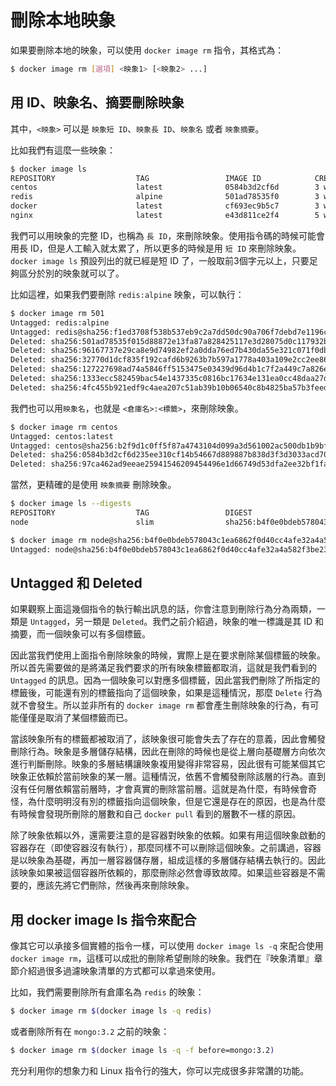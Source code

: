 # 刪除本地映象

如果要刪除本地的映象，可以使用 `docker image rm` 指令，其格式為：

```bash
$ docker image rm [選項] <映象1> [<映象2> ...]
```

## 用 ID、映象名、摘要刪除映象

其中，`<映象>` 可以是 `映象短 ID`、`映象長 ID`、`映象名` 或者 `映象摘要`。

比如我們有這麼一些映象：

```bash
$ docker image ls
REPOSITORY                  TAG                 IMAGE ID            CREATED             SIZE
centos                      latest              0584b3d2cf6d        3 weeks ago         196.5 MB
redis                       alpine              501ad78535f0        3 weeks ago         21.03 MB
docker                      latest              cf693ec9b5c7        3 weeks ago         105.1 MB
nginx                       latest              e43d811ce2f4        5 weeks ago         181.5 MB
```

我們可以用映象的完整 ID，也稱為 `長 ID`，來刪除映象。使用指令碼的時候可能會用長 ID，但是人工輸入就太累了，所以更多的時候是用 `短 ID` 來刪除映象。`docker image ls` 預設列出的就已經是短 ID 了，一般取前3個字元以上，只要足夠區分於別的映象就可以了。

比如這裡，如果我們要刪除 `redis:alpine` 映象，可以執行：

```bash
$ docker image rm 501
Untagged: redis:alpine
Untagged: redis@sha256:f1ed3708f538b537eb9c2a7dd50dc90a706f7debd7e1196c9264edeea521a86d
Deleted: sha256:501ad78535f015d88872e13fa87a828425117e3d28075d0c117932b05bf189b7
Deleted: sha256:96167737e29ca8e9d74982ef2a0dda76ed7b430da55e321c071f0dbff8c2899b
Deleted: sha256:32770d1dcf835f192cafd6b9263b7b597a1778a403a109e2cc2ee866f74adf23
Deleted: sha256:127227698ad74a5846ff5153475e03439d96d4b1c7f2a449c7a826ef74a2d2fa
Deleted: sha256:1333ecc582459bac54e1437335c0816bc17634e131ea0cc48daa27d32c75eab3
Deleted: sha256:4fc455b921edf9c4aea207c51ab39b10b06540c8b4825ba57b3feed1668fa7c7
```

我們也可以用`映象名`，也就是 `<倉庫名>:<標籤>`，來刪除映象。

```bash
$ docker image rm centos
Untagged: centos:latest
Untagged: centos@sha256:b2f9d1c0ff5f87a4743104d099a3d561002ac500db1b9bfa02a783a46e0d366c
Deleted: sha256:0584b3d2cf6d235ee310cf14b54667d889887b838d3f3d3033acd70fc3c48b8a
Deleted: sha256:97ca462ad9eeae25941546209454496e1d66749d53dfa2ee32bf1faabd239d38
```

當然，更精確的是使用 `映象摘要` 刪除映象。

```bash
$ docker image ls --digests
REPOSITORY                  TAG                 DIGEST                                                                    IMAGE ID            CREATED             SIZE
node                        slim                sha256:b4f0e0bdeb578043c1ea6862f0d40cc4afe32a4a582f3be235a3b164422be228   6e0c4c8e3913        3 weeks ago         214 MB

$ docker image rm node@sha256:b4f0e0bdeb578043c1ea6862f0d40cc4afe32a4a582f3be235a3b164422be228
Untagged: node@sha256:b4f0e0bdeb578043c1ea6862f0d40cc4afe32a4a582f3be235a3b164422be228
```

## Untagged 和 Deleted

如果觀察上面這幾個指令的執行輸出訊息的話，你會注意到刪除行為分為兩類，一類是 `Untagged`，另一類是 `Deleted`。我們之前介紹過，映象的唯一標識是其 ID 和摘要，而一個映象可以有多個標籤。

因此當我們使用上面指令刪除映象的時候，實際上是在要求刪除某個標籤的映象。所以首先需要做的是將滿足我們要求的所有映象標籤都取消，這就是我們看到的 `Untagged` 的訊息。因為一個映象可以對應多個標籤，因此當我們刪除了所指定的標籤後，可能還有別的標籤指向了這個映象，如果是這種情況，那麼 `Delete` 行為就不會發生。所以並非所有的 `docker image rm` 都會產生刪除映象的行為，有可能僅僅是取消了某個標籤而已。

當該映象所有的標籤都被取消了，該映象很可能會失去了存在的意義，因此會觸發刪除行為。映象是多層儲存結構，因此在刪除的時候也是從上層向基礎層方向依次進行判斷刪除。映象的多層結構讓映象複用變得非常容易，因此很有可能某個其它映象正依賴於當前映象的某一層。這種情況，依舊不會觸發刪除該層的行為。直到沒有任何層依賴當前層時，才會真實的刪除當前層。這就是為什麼，有時候會奇怪，為什麼明明沒有別的標籤指向這個映象，但是它還是存在的原因，也是為什麼有時候會發現所刪除的層數和自己 `docker pull` 看到的層數不一樣的原因。

除了映象依賴以外，還需要注意的是容器對映象的依賴。如果有用這個映象啟動的容器存在（即使容器沒有執行），那麼同樣不可以刪除這個映象。之前講過，容器是以映象為基礎，再加一層容器儲存層，組成這樣的多層儲存結構去執行的。因此該映象如果被這個容器所依賴的，那麼刪除必然會導致故障。如果這些容器是不需要的，應該先將它們刪除，然後再來刪除映象。

## 用 docker image ls 指令來配合

像其它可以承接多個實體的指令一樣，可以使用 `docker image ls -q` 來配合使用 `docker image rm`，這樣可以成批的刪除希望刪除的映象。我們在『映象清單』章節介紹過很多過濾映象清單的方式都可以拿過來使用。

比如，我們需要刪除所有倉庫名為 `redis` 的映象：

```bash
$ docker image rm $(docker image ls -q redis)
```

或者刪除所有在 `mongo:3.2` 之前的映象：

```bash
$ docker image rm $(docker image ls -q -f before=mongo:3.2)
```

充分利用你的想象力和 Linux 指令行的強大，你可以完成很多非常讚的功能。
